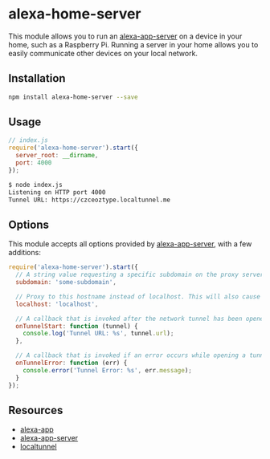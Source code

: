 # alexa-home-server

This module allows you to run an [alexa-app-server][server] on a device in your home, such as a Raspberry Pi. Running a server in your home allows you to easily communicate other devices on your local network.

## Installation

```sh
npm install alexa-home-server --save
```

## Usage

```javascript
// index.js
require('alexa-home-server').start({
  server_root: __dirname,
  port: 4000
});
```

```sh
$ node index.js
Listening on HTTP port 4000
Tunnel URL: https://czceoztype.localtunnel.me
```

## Options

This module accepts all options provided by [alexa-app-server][server], with a few additions:

```javascript
require('alexa-home-server').start({
  // A string value requesting a specific subdomain on the proxy server. Note: You may not actually receive this name depending on availablily.
  subdomain: 'some-subdomain',

  // Proxy to this hostname instead of localhost. This will also cause the Host header to be re-written to this value in proxied requests.
  localhost: 'localhost',

  // A callback that is invoked after the network tunnel has been opened
  onTunnelStart: function (tunnel) {
    console.log('Tunnel URL: %s', tunnel.url);
  },

  // A callback that is invoked if an error occurs while opening a tunnel
  onTunnelError: function (err) {
    console.error('Tunnel Error: %s', err.message);
  }
});
```

## Resources

+ [alexa-app][app]
+ [alexa-app-server][server]
+ [localtunnel][localtunnel]

[app]: https://github.com/matt-kruse/alexa-app
[server]: https://github.com/matt-kruse/alexa-app-server
[localtunnel]: https://github.com/localtunnel/localtunnel
